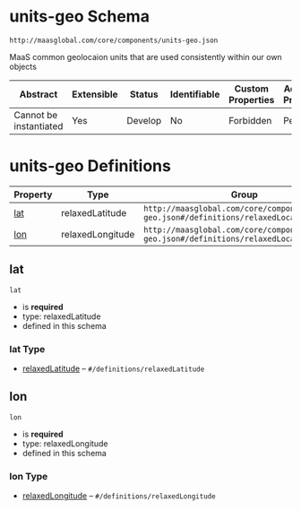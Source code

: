 # units-geo Schema

```
http://maasglobal.com/core/components/units-geo.json
```

MaaS common geolocaion units that are used consistently within our own objects

| Abstract               | Extensible | Status  | Identifiable | Custom Properties | Additional Properties | Defined In                                       |
| ---------------------- | ---------- | ------- | ------------ | ----------------- | --------------------- | ------------------------------------------------ |
| Cannot be instantiated | Yes        | Develop | No           | Forbidden         | Permitted             | [core/components/units-geo.json](units-geo.json) |

# units-geo Definitions

| Property    | Type             | Group                                                                               |
| ----------- | ---------------- | ----------------------------------------------------------------------------------- |
| [lat](#lat) | relaxedLatitude  | `http://maasglobal.com/core/components/units-geo.json#/definitions/relaxedLocation` |
| [lon](#lon) | relaxedLongitude | `http://maasglobal.com/core/components/units-geo.json#/definitions/relaxedLocation` |

## lat

`lat`

- is **required**
- type: relaxedLatitude
- defined in this schema

### lat Type

- [relaxedLatitude](units-geo.md) – `#/definitions/relaxedLatitude`

## lon

`lon`

- is **required**
- type: relaxedLongitude
- defined in this schema

### lon Type

- [relaxedLongitude](units-geo.md) – `#/definitions/relaxedLongitude`
